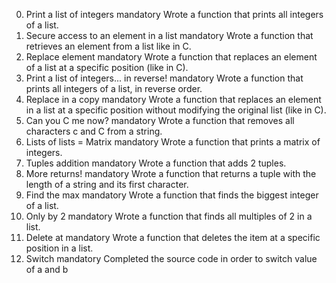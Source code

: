 0. Print a list of integers
mandatory
Wrote a function that prints all integers of a list.
1. Secure access to an element in a list
mandatory
Wrote a function that retrieves an element from a list like in C.
2. Replace element
mandatory
Wrote a function that replaces an element of a list at a specific position (like in C).
3. Print a list of integers... in reverse!
mandatory
Wrote a function that prints all integers of a list, in reverse order.
4. Replace in a copy
mandatory
Wrote a function that replaces an element in a list at a specific position without modifying the original list (like in C).
5. Can you C me now?
mandatory
Wrote a function that removes all characters c and C from a string.
6. Lists of lists = Matrix
mandatory
Wrote a function that prints a matrix of integers.
7. Tuples addition
mandatory
Wrote a function that adds 2 tuples.
8. More returns!
mandatory
Wrote a function that returns a tuple with the length of a string and its first character.
9. Find the max
mandatory
Wrote a function that finds the biggest integer of a list.
10. Only by 2
mandatory
Wrote a function that finds all multiples of 2 in a list.
11. Delete at
mandatory
Wrote a function that deletes the item at a specific position in a list.
12. Switch
mandatory
Completed the source code in order to switch value of a and b


